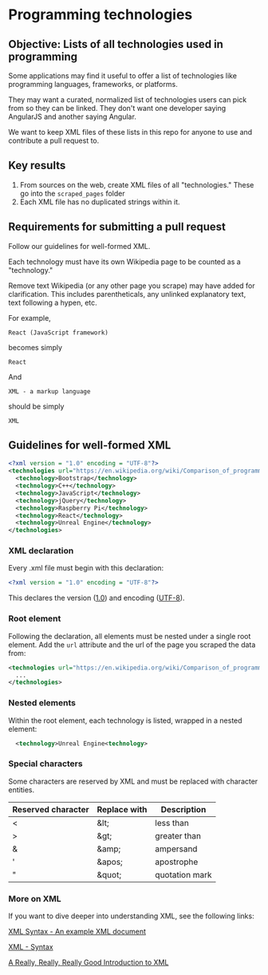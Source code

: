 # Programming technologies

## Objective: Lists of all technologies used in programming

Some applications may find it useful to offer a list of technologies like programming languages, frameworks, or platforms.

They may want a curated, normalized list of technologies users can pick from so they can be linked. They don't want one developer saying AngularJS and another saying Angular.

We want to keep XML files of these lists in this repo for anyone to use and contribute a pull request to.

## Key results

1. From sources on the web, create XML files of all "technologies." These go into the `scraped_pages` folder
2. Each XML file has no duplicated strings within it.

## Requirements for submitting a pull request

Follow our guidelines for well-formed XML.

Each technology must have its own Wikipedia page to be counted as a "technology."

Remove text Wikipedia (or any other page you scrape) may have added for clarification. This includes parentheticals, any unlinked explanatory text, text following a hypen, etc.

For example,

```
React (JavaScript framework)
```

becomes simply

```
React
```

And

```
XML - a markup language
```

should be simply

```
XML
```

## Guidelines for well-formed XML

``` xml
<?xml version = "1.0" encoding = "UTF-8"?>
<technologies url="https://en.wikipedia.org/wiki/Comparison_of_programming_languages#General_comparison">
  <technology>Bootstrap</technology>
  <technology>C++</technology>
  <technology>JavaScript</technology>
  <technology>jQuery</technology>
  <technology>Raspberry Pi</technology>
  <technology>React</technology>
  <technology>Unreal Engine</technology>
</technologies>
```

### XML declaration

Every .xml file must begin with this declaration:

``` xml
<?xml version = "1.0" encoding = "UTF-8"?>
```

This declares the version ([1.0](https://stackoverflow.com/questions/6883084/what-xml-version-to-use)) and encoding ([UTF-8](https://en.wikipedia.org/wiki/UTF-8)).

### Root element

Following the declaration, all elements must be nested under a single root element. Add the `url` attribute and the url of the page you scraped the data from:

```xml
<technologies url="https://en.wikipedia.org/wiki/Comparison_of_programming_languages#General_comparison">
  ...
</technologies>
```

### Nested elements

Within the root element, each technology is listed, wrapped in a nested element:

```xml
  <technology>Unreal Engine<technology>
```

### Special characters

Some characters are reserved by XML and must be replaced with character entities.

| Reserved character | Replace with | Description    |
| ------------------ | ------------ | -------------- |
| <                  | \&lt;        | less than      |
| >                  | \&gt;        | greater than   |
| &                  | \&amp;       | ampersand      |
| '                  | \&apos;      | apostrophe     |
| "                  | \&quot;      | quotation mark |


### More on XML

If you want to dive deeper into understanding XML, see the following links:

[XML Syntax - An example XML document](https://www.xmlfiles.com/xml/xml-syntax/)

[XML - Syntax](https://www.tutorialspoint.com/xml/xml_syntax.htm)

[A Really, Really, Really Good Introduction to XML](https://www.sitepoint.com/really-good-introduction-xml/)
